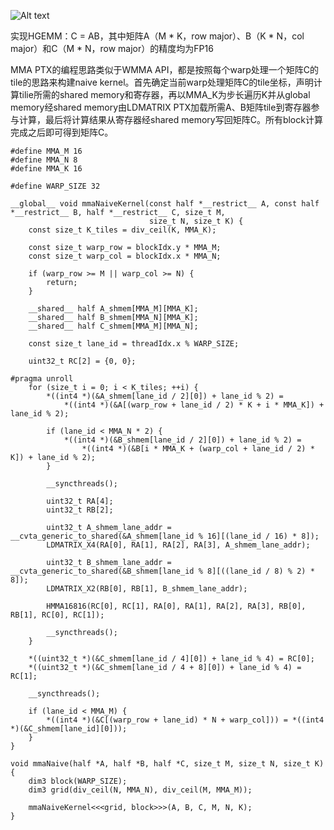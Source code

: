 


![Alt text](image-hmma-1.png)

实现HGEMM：C = AB，其中矩阵A（M * K，row major）、B（K * N，col major）和C（M * N，row major）的精度均为FP16

MMA PTX的编程思路类似于WMMA API，都是按照每个warp处理一个矩阵C的tile的思路来构建naive kernel。首先确定当前warp处理矩阵C的tile坐标，声明计算tilie所需的shared memory和寄存器，再以MMA_K为步长遍历K并从global memory经shared memory由LDMATRIX PTX加载所需A、B矩阵tile到寄存器参与计算，最后将计算结果从寄存器经shared memory写回矩阵C。所有block计算完成之后即可得到矩阵C。


```
#define MMA_M 16
#define MMA_N 8
#define MMA_K 16

#define WARP_SIZE 32

__global__ void mmaNaiveKernel(const half *__restrict__ A, const half *__restrict__ B, half *__restrict__ C, size_t M,
                               size_t N, size_t K) {
    const size_t K_tiles = div_ceil(K, MMA_K);

    const size_t warp_row = blockIdx.y * MMA_M;
    const size_t warp_col = blockIdx.x * MMA_N;

    if (warp_row >= M || warp_col >= N) {
        return;
    }

    __shared__ half A_shmem[MMA_M][MMA_K];
    __shared__ half B_shmem[MMA_N][MMA_K];
    __shared__ half C_shmem[MMA_M][MMA_N];

    const size_t lane_id = threadIdx.x % WARP_SIZE;

    uint32_t RC[2] = {0, 0};

#pragma unroll
    for (size_t i = 0; i < K_tiles; ++i) {
        *((int4 *)(&A_shmem[lane_id / 2][0]) + lane_id % 2) =
            *((int4 *)(&A[(warp_row + lane_id / 2) * K + i * MMA_K]) + lane_id % 2);

        if (lane_id < MMA_N * 2) {
            *((int4 *)(&B_shmem[lane_id / 2][0]) + lane_id % 2) =
                *((int4 *)(&B[i * MMA_K + (warp_col + lane_id / 2) * K]) + lane_id % 2);
        }

        __syncthreads();

        uint32_t RA[4];
        uint32_t RB[2];

        uint32_t A_shmem_lane_addr = __cvta_generic_to_shared(&A_shmem[lane_id % 16][(lane_id / 16) * 8]);
        LDMATRIX_X4(RA[0], RA[1], RA[2], RA[3], A_shmem_lane_addr);

        uint32_t B_shmem_lane_addr = __cvta_generic_to_shared(&B_shmem[lane_id % 8][((lane_id / 8) % 2) * 8]);
        LDMATRIX_X2(RB[0], RB[1], B_shmem_lane_addr);

        HMMA16816(RC[0], RC[1], RA[0], RA[1], RA[2], RA[3], RB[0], RB[1], RC[0], RC[1]);

        __syncthreads();
    }

    *((uint32_t *)(&C_shmem[lane_id / 4][0]) + lane_id % 4) = RC[0];
    *((uint32_t *)(&C_shmem[lane_id / 4 + 8][0]) + lane_id % 4) = RC[1];

    __syncthreads();

    if (lane_id < MMA_M) {
        *((int4 *)(&C[(warp_row + lane_id) * N + warp_col])) = *((int4 *)(&C_shmem[lane_id][0]));
    }
}

void mmaNaive(half *A, half *B, half *C, size_t M, size_t N, size_t K) {
    dim3 block(WARP_SIZE);
    dim3 grid(div_ceil(N, MMA_N), div_ceil(M, MMA_M));

    mmaNaiveKernel<<<grid, block>>>(A, B, C, M, N, K);
}
```









